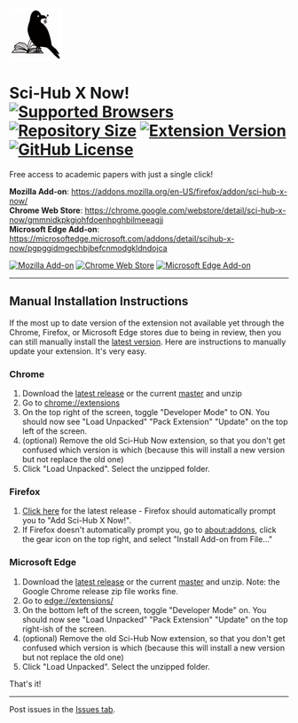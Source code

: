 ![Sci-Hub X Now!](icons/96x96.png)

# Sci-Hub X Now! [![Supported Browsers](https://img.shields.io/badge/supported%20browsers-firefox%20|%20chrome%20|%20edge-informational?logo=pinboard&style=flat-square)](https://github.com/gchenfc/sci-hub-now/releases/latest) [![Repository Size](https://img.shields.io/github/repo-size/gchenfc/sci-hub-now)](https://github.com/gchenfc/sci-hub-now/releases/latest) [![Extension Version](https://img.shields.io/github/manifest-json/v/gchenfc/sci-hub-now?style=flat-square)](https://github.com/gchenfc/sci-hub-now/releases/latest) [![GitHub License](https://img.shields.io/github/license/gchenfc/sci-hub-now?style=flat-square)](https://github.com/gchenfc/sci-hub-now/releases/latest)

Free access to academic papers with just a single click!<br>

**Mozilla Add-on**: https://addons.mozilla.org/en-US/firefox/addon/sci-hub-x-now/<br>
**Chrome Web Store**: https://chrome.google.com/webstore/detail/sci-hub-x-now/gmmnidkpkgiohfdoenhpghbilmeeagjj<br>
**Microsoft Edge Add-on**: https://microsoftedge.microsoft.com/addons/detail/scihub-x-now/pgpggidmgechbjbefcnmodgkldndojca<br>

[![Mozilla Add-on](https://img.shields.io/amo/v/sci-hub-x-now)](https://addons.mozilla.org/en-US/firefox/addon/sci-hub-x-now/)
[![Chrome Web Store](https://img.shields.io/chrome-web-store/v/gmmnidkpkgiohfdoenhpghbilmeeagjj)](https://chrome.google.com/webstore/detail/sci-hub-x-now/gmmnidkpkgiohfdoenhpghbilmeeagjj)
[![Microsoft Edge Add-on](https://img.shields.io/badge/dynamic/json?label=microsoft%20edge%20add-on&query=%24.version&url=https%3A%2F%2Fmicrosoftedge.microsoft.com%2Faddons%2Fgetproductdetailsbycrxid%2Fpgpggidmgechbjbefcnmodgkldndojca)](https://microsoftedge.microsoft.com/addons/detail/scihub-x-now/pgpggidmgechbjbefcnmodgkldndojca)

---

## Manual Installation Instructions
If the most up to date version of the extension not available yet through the Chrome, Firefox, or Microsoft Edge stores due to being in review, then you can still manually install the [latest version](https://github.com/gchenfc/sci-hub-now/releases/latest).  Here are instructions to manually update your extension.  It's very easy.

### Chrome
1. Download the [latest release](https://github.com/gchenfc/sci-hub-now/releases/download/v0.1.0/sci-hub-now_v0.1.0_chrome.zip) or the current [master](https://github.com/gchenfc/sci-hub-now/archive/master.zip) and unzip
2. Go to [chrome://extensions](chrome://extensions)
3. On the top right of the screen, toggle "Developer Mode" to ON.  You should now see "Load Unpacked" "Pack Extension" "Update" on the top left of the screen.
4. (optional) Remove the old Sci-Hub Now extension, so that you don't get confused which version is which (because this will install a new version but not replace the old one)
5. Click "Load Unpacked".  Select the unzipped folder.

### Firefox
1. [Click here](https://github.com/gchenfc/sci-hub-now/releases/download/v0.1.0/sci-hub-now_v0.1.0_firefox.xpi) for the latest release - Firefox should automatically prompt you to "Add Sci-Hub X Now!".
2. If Firefox doesn't automatically prompt you, go to [about:addons](about:addons), click the gear icon on the top right, and select "Install Add-on from File..."

### Microsoft Edge
1. Download the [latest release](https://github.com/gchenfc/sci-hub-now/releases/download/v0.1.0/sci-hub-now_v0.1.0_chrome.zip) or the current [master](https://github.com/gchenfc/sci-hub-now/archive/master.zip) and unzip.  Note: the Google Chrome release zip file works fine.
2. Go to [edge://extensions/](edge://extensions/)
3. On the bottom left of the screen, toggle "Developer Mode" on.  You should now see "Load Unpacked" "Pack Extension" "Update" on the top right-ish of the screen.
4. (optional) Remove the old Sci-Hub Now extension, so that you don't get confused which version is which (because this will install a new version but not replace the old one)
5. Click "Load Unpacked".  Select the unzipped folder.

That's it!

---

Post issues in the [Issues tab](https://github.com/gchenfc/sci-hub-now/issues).
